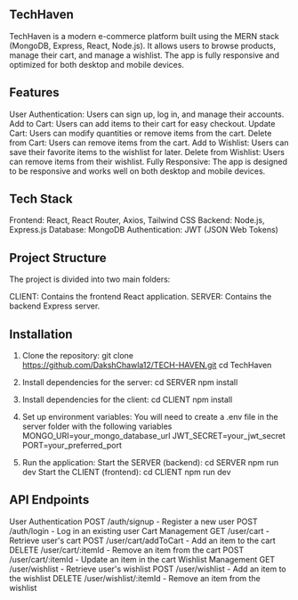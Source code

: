 ## TechHaven
TechHaven is a modern e-commerce platform built using the MERN stack (MongoDB, Express, React, Node.js). It allows users to browse products, manage their cart, and manage a wishlist. The app is fully responsive and optimized for both desktop and mobile devices.

## Features
  User Authentication: Users can sign up, log in, and manage their accounts.
  Add to Cart: Users can add items to their cart for easy checkout.
  Update Cart: Users can modify quantities or remove items from the cart.
  Delete from Cart: Users can remove items from the cart.
  Add to Wishlist: Users can save their favorite items to the wishlist for later.
  Delete from Wishlist: Users can remove items from their wishlist.
  Fully Responsive: The app is designed to be responsive and works well on both desktop and mobile devices.

## Tech Stack
  Frontend: React, React Router, Axios, Tailwind CSS
  Backend: Node.js, Express.js
  Database: MongoDB
  Authentication: JWT (JSON Web Tokens)

## Project Structure
  The project is divided into two main folders:

  CLIENT: Contains the frontend React application.
  SERVER: Contains the backend Express server.

## Installation
  1. Clone the repository:
       git clone https://github.com/DakshChawla12/TECH-HAVEN.git
       cd TechHaven
  2. Install dependencies for the server:
       cd SERVER
       npm install
  3. Install dependencies for the client:
       cd CLIENT
       npm install
  4. Set up environment variables: You will need to create a .env file in the server folder with the following variables
       MONGO_URI=your_mongo_database_url
       JWT_SECRET=your_jwt_secret
       PORT=your_preferred_port

  5. Run the application:
       Start the SERVER (backend):
         cd SERVER
         npm run dev
       Start the CLIENT (frontend):
         cd CLIENT
         npm run dev

## API Endpoints
  User Authentication
    POST /auth/signup - Register a new user
    POST /auth/login - Log in an existing user
  Cart Management
    GET /user/cart - Retrieve user's cart
    POST /user/cart/addToCart - Add an item to the cart
    DELETE /user/cart/:itemId - Remove an item from the cart
    POST /user/cart/:itemId - Update an item in the cart
  Wishlist Management
    GET /user/wishlist - Retrieve user's wishlist
    POST /user/wishlist - Add an item to the wishlist
    DELETE /user/wishlist/:itemId - Remove an item from the wishlist
